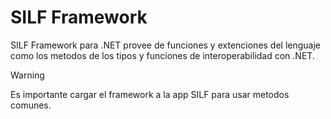 # SILF Framework

SILF Framework para .NET provee de funciones y extenciones del lenguaje como los metodos de los tipos y funciones de interoperabilidad con .NET.


> [!WARNING]
> Es importante cargar el framework a la app SILF para usar metodos comunes.